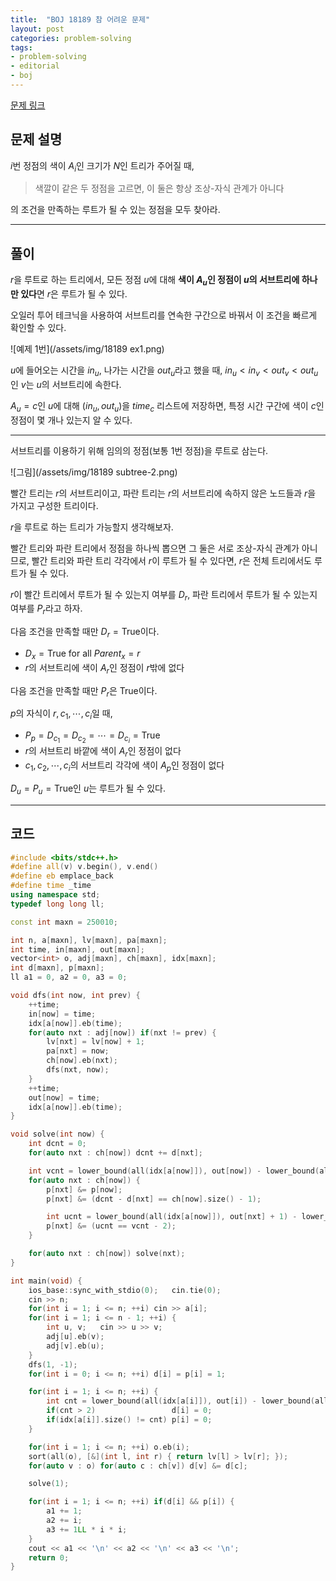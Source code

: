 ```yaml
---
title:  "BOJ 18189 참 어려운 문제"
layout: post
categories: problem-solving
tags:
- problem-solving
- editorial
- boj
---
```


[문제 링크](https://www.acmicpc.net/problem/18189)



## 문제 설명

$i$번 정점의 색이 $A_i$인 크기가 $N$인 트리가 주어질 때,

> 색깔이 같은 두 정점을 고르면, 이 둘은 항상 조상-자식 관계가 아니다

의 조건을 만족하는 루트가 될 수 있는 정점을 모두 찾아라.

---

## 풀이

$r$을 루트로 하는 트리에서, 모든 정점 $u$에 대해 **색이 $A_u$인 정점이 $u$의 서브트리에 하나만 있다**면 $r$은 루트가 될 수 있다.

오일러 투어 테크닉을 사용하여 서브트리를 연속한 구간으로 바꿔서 이 조건을 빠르게 확인할 수 있다.

![예제 1번](/assets/img/18189 ex1.png)

$u$에 들어오는 시간을 $in_u$, 나가는 시간을 $out_u$라고 했을 때, $in_u < in_v < out_v < out_u$인 $v$는 $u$의 서브트리에 속한다.

$A_u=c$인 $u$에 대해 $(in_u, out_u)$을 $time_c$ 리스트에 저장하면, 특정 시간 구간에 색이 $c$인 정점이 몇 개나 있는지 알 수 있다.

---

서브트리를 이용하기 위해 임의의 정점(보통 1번 정점)을 루트로 삼는다.

![그림](/assets/img/18189 subtree-2.png)

빨간 트리는 $r$의 서브트리이고, 파란 트리는 $r$의 서브트리에 속하지 않은 노드들과 $r$을 가지고 구성한 트리이다.

$r$을 루트로 하는 트리가 가능할지 생각해보자.

빨간 트리와 파란 트리에서 정점을 하나씩 뽑으면 그 둘은 서로 조상-자식 관계가 아니므로,
빨간 트리와 파란 트리 각각에서 $r$이 루트가 될 수 있다면, $r$은 전체 트리에서도 루트가 될 수 있다.



$r$이 빨간 트리에서 루트가 될 수 있는지 여부를 $D_r$, 파란 트리에서 루트가 될 수 있는지 여부를 $P_r$라고 하자.



다음 조건을 만족할 때만 $D_r = \text{True}$이다.

- $D_x = \text{True}$ for all $Parent_x = r$
- $r$의 서브트리에 색이 $A_r$인 정점이 $r$밖에 없다



다음 조건을 만족할 때만 $P_r$은 $\text{True}$이다.

$p$의 자식이 $r, c_1, \cdots, c_i$일 때,

- $P_p = D_{c_1} = D_{c_2} = \cdots = D_{c_i} = \text{True}$
- $r$의 서브트리 바깥에 색이 $A_r$인 정점이 없다
- $c_1, c_2, \cdots, c_i$의 서브트리 각각에 색이 $A_p$인 정점이 없다



$D_u = P_u = \text{True}$인 $u$는 루트가 될 수 있다.

---

## 코드

```C++
#include <bits/stdc++.h>
#define all(v) v.begin(), v.end()
#define eb emplace_back
#define time _time
using namespace std;
typedef long long ll;

const int maxn = 250010;

int n, a[maxn], lv[maxn], pa[maxn];
int time, in[maxn], out[maxn];
vector<int> o, adj[maxn], ch[maxn], idx[maxn];
int d[maxn], p[maxn];
ll a1 = 0, a2 = 0, a3 = 0;

void dfs(int now, int prev) {
    ++time;
    in[now] = time;
    idx[a[now]].eb(time);
    for(auto nxt : adj[now]) if(nxt != prev) {
        lv[nxt] = lv[now] + 1;
        pa[nxt] = now;
        ch[now].eb(nxt);
        dfs(nxt, now);
    }
    ++time;
    out[now] = time;
    idx[a[now]].eb(time);
}

void solve(int now) {
    int dcnt = 0;
    for(auto nxt : ch[now]) dcnt += d[nxt];

    int vcnt = lower_bound(all(idx[a[now]]), out[now]) - lower_bound(all(idx[a[now]]), in[now]) + 1;
    for(auto nxt : ch[now]) {
        p[nxt] &= p[now];
        p[nxt] &= (dcnt - d[nxt] == ch[now].size() - 1);

        int ucnt = lower_bound(all(idx[a[now]]), out[nxt] + 1) - lower_bound(all(idx[a[now]]), in[nxt]);
        p[nxt] &= (ucnt == vcnt - 2);
    }

    for(auto nxt : ch[now]) solve(nxt);
}

int main(void) {
    ios_base::sync_with_stdio(0);   cin.tie(0);
    cin >> n;
    for(int i = 1; i <= n; ++i) cin >> a[i];
    for(int i = 1; i <= n - 1; ++i) {
        int u, v;   cin >> u >> v;
        adj[u].eb(v);
        adj[v].eb(u);
    }
    dfs(1, -1);
    for(int i = 0; i <= n; ++i) d[i] = p[i] = 1;

    for(int i = 1; i <= n; ++i) {
        int cnt = lower_bound(all(idx[a[i]]), out[i]) - lower_bound(all(idx[a[i]]), in[i]) + 1;
        if(cnt > 2)                 d[i] = 0;
        if(idx[a[i]].size() != cnt) p[i] = 0;
    }

    for(int i = 1; i <= n; ++i) o.eb(i);
    sort(all(o), [&](int l, int r) { return lv[l] > lv[r]; });
    for(auto v : o) for(auto c : ch[v]) d[v] &= d[c];

    solve(1);

    for(int i = 1; i <= n; ++i) if(d[i] && p[i]) {
        a1 += 1;
        a2 += i;
        a3 += 1LL * i * i;
    }
    cout << a1 << '\n' << a2 << '\n' << a3 << '\n';
    return 0;
}
```
